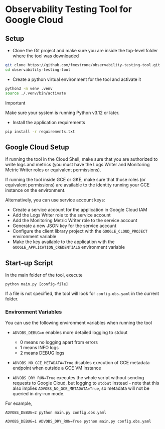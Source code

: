 # Observability Testing Tool for Google Cloud

## Setup

- Clone the Git project and make sure you are inside the top-level folder where the tool was downloaded

```bash
git clone https://github.com/fmestrone/observability-testing-tool.git
cd observability-testing-tool
```

- Create a python virtual environment for the tool and activate it

```bash
python3 -m venv .venv
source ./.venv/bin/activate
```

> [!IMPORTANT]
> Make sure your system is running Python v3.12 or later.

- Install the application requirements

```bash
pip install -r requirements.txt
```

## Google Cloud Setup

If running the tool in the Cloud Shell, make sure that you are authorized
to write logs and metrics (you must have the Logs Writer and Monitoring Metric Writer 
roles or equivalent permissions).

If running the tool inside GCE or GKE, make sure that those roles (or
equivalent permissions) are available to the identity running your
GCE instance on the environment.

Alternatively, you can use service account keys:

- Create a service account for the application in Google Cloud IAM
- Add the Logs Writer role to the service account
- Add the Monitoring Metric Writer role to the service account
- Generate a new JSON key for the service account
- Configure the client library project with the `GOOGLE_CLOUD_PROJECT` environment variable
- Make the key available to the application with the `GOOGLE_APPLICATION_CREDENTIALS` environment variable

## Start-up Script

In the main folder of the tool, execute

`python main.py [config-file]`

If a file is not specified, the tool will look for `config.obs.yaml` in the current folder.

### Environment Variables

You can use the following environment variables when running the tool

- `ADVOBS_DEBUG=n` enables more detailed logging to stdout
  - 0 means no logging apart from errors
  - 1 means INFO logs
  - 2 means DEBUG logs

- `ADVOBS_NO_GCE_METADATA=True` disables execution of GCE metadata endpoint when outside a GCE VM instance

- `ADVOBS_DRY_RUN=True` executes the whole script without sending requests to Google Cloud, but logging to `stdout` instead - note that this also implies `ADVOBS_NO_GCE_METADATA=True`, so metadata will not be queried in dry-run mode.

For example,

```shell
ADVOBS_DEBUG=2 python main.py config.obs.yaml
```

```shell
ADVOBS_DEBUG=1 ADVOBS_DRY_RUN=True python main.py config.obs.yaml
```
